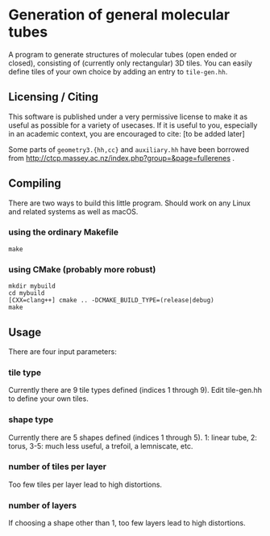 # Generation of general molecular tubes

A program to generate structures of molecular tubes (open ended or closed),
consisting of (currently only rectangular) 3D tiles.  You can easily define
tiles of your own choice by adding an entry to `tile-gen.hh`.

## Licensing / Citing

This software is published under a very permissive license to make it as useful
as possible for a variety of usecases.  If it is useful to you, especially in
an academic context, you are encouraged to cite: [to be added later]


Some parts of `geometry3.{hh,cc}` and `auxiliary.hh` have been borrowed from
http://ctcp.massey.ac.nz/index.php?group=&page=fullerenes .


## Compiling

There are two ways to build this little program.  Should work on any Linux and
related systems as well as macOS.

### using the ordinary Makefile

```
make
```

### using CMake (probably more robust)

```
mkdir mybuild
cd mybuild
[CXX=clang++] cmake .. -DCMAKE_BUILD_TYPE=(release|debug)
make
```
## Usage

There are four input parameters:

### tile type

Currently there are 9 tile types defined (indices 1 through 9).  Edit tile-gen.hh to define
your own tiles.

### shape type

Currently there are 5 shapes defined (indices 1 through 5).  1: linear tube, 2:
torus, 3-5:  much less useful, a trefoil, a lemniscate, etc.

### number of tiles per layer

Too few tiles per layer lead to high distortions.

### number of layers

If choosing a shape other than 1, too few layers lead to high distortions.

